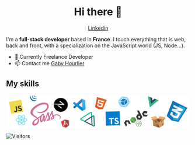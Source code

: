 <h1 align="center">Hi there 👋</h1>

<p align="center">
  <a href="https://www.linkedin.com/in/gabyhourlier/">Linkedin</a>
</p>

I'm a __full-stack developer__ based in __France__. I touch everything that is web, back and front, with a specialization on the JavaScript world (JS, Node…).

* 💼 Currently Freelance Developer
* 📫 Contact me [Gaby Hourlier](mailto:gaby.hourlier@gmail.com)

## My skills

<p align="center">
  <img align="center" alt="Meme Studio" src="https://github.com/hellsingblack/hellsingblack/blob/master/pack.png" />
</p>


![Visitors](https://visitor-badge.glitch.me/badge?page_id=hellsingblack.visitor-badge)
